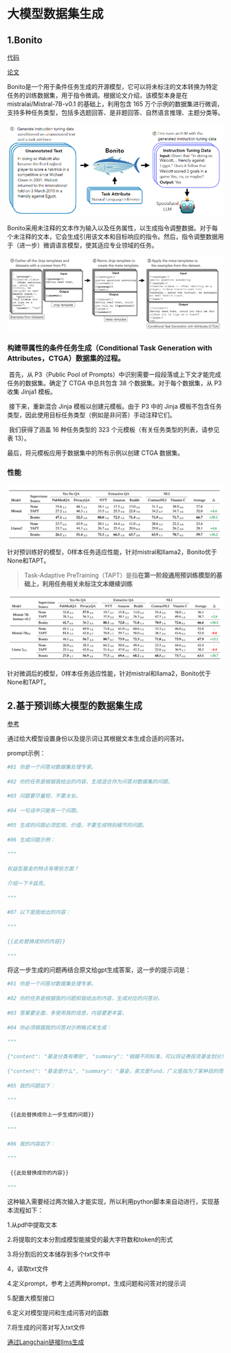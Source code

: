 # 大模型数据集生成

## 1.Bonito

[代码](https://github.com/BatsResearch/bonito?tab=readme-ov-file)

[论文](https://arxiv.org/abs/2402.18334)

​		Bonito是一个用于条件任务生成的开源模型，它可以将未标注的文本转换为特定任务的训练数据集，用于指令微调。根据论文介绍，该模型本身是在 mistralai/Mistral-7B-v0.1 的基础上，利用包含 165 万个示例的数据集进行微调，支持多种任务类型，包括多选题回答、是非题回答、自然语言推理、主题分类等。

<img src="数据集生成.assets/image-20240825141744791.png" alt="image-20240825141744791" style="zoom:80%;" />

​		  Bonito采用未注释的文本作为输入以及任务属性，以生成指令调整数据。对于每个未注释的文本，它会生成引用该文本和目标响应的指令。然后，指令调整数据用于（进一步）微调语言模型，使其适应专业领域的任务。

<img src="数据集生成.assets/image-20240825142256908.png" alt="image-20240825142256908" style="zoom:67%;" />



### 构建带属性的条件任务生成（Conditional Task Generation with Attributes，CTGA）数据集的过程。

​		首先，从 P3（Public Pool of Prompts）中识别需要一段段落或上下文才能完成任务的数据集。确定了 CTGA 中总共包含 38 个数据集。对于每个数据集，从 P3 收集 Jinja1 模板。

​		接下来，重新混合 Jinja 模板以创建元模板。由于 P3 中的 Jinja 模板不包含任务类型，因此使用目标任务类型（例如是非问答）手动注释它们。

​		我们获得了涵盖 16 种任务类型的 323 个元模板（有关任务类型的列表，请参见表 13）。

最后，将元模板应用于数据集中的所有示例以创建 CTGA 数据集。

### 性能

![image-20240825143422806](数据集生成.assets/image-20240825143422806.png)

针对预训练好的模型，0样本任务适应性能，针对mistral和llama2，Bonito优于None和TAPT。

>Task-Adaptive PreTraining（TAPT）是指**在第一阶段通用预训练模型的基础上，利用任务相关未标注文本继续训练**

<img src="数据集生成.assets/image-20240825144443602.png" alt="image-20240825144443602" style="zoom:67%;" />

针对微调后的模型，0样本任务适应性能，针对mistral和llama2，Bonito优于None和TAPT。

## 2.基于预训练大模型的数据集生成

[参考](https://blog.csdn.net/phyllis0065/article/details/140146632?spm=1001.2101.3001.6650.5&utm_medium=distribute.pc_relevant.none-task-blog-2%7Edefault%7EYuanLiJiHua%7EPosition-5-140146632-blog-132658756.235%5Ev43%5Epc_blog_bottom_relevance_base1&depth_1-utm_source=distribute.pc_relevant.none-task-blog-2%7Edefault%7EYuanLiJiHua%7EPosition-5-140146632-blog-132658756.235%5Ev43%5Epc_blog_bottom_relevance_base1&utm_relevant_index=8)

通过给大模型设置身份以及提示词让其根据文本生成合适的问答对。

prompt示例：

```python
#01 你是一个问答对数据集处理专家。

#02 你的任务是根据我给出的内容，生成适合作为问答对数据集的问题。

#03 问题要尽量短，不要太长。

#04 一句话中只能有一个问题。

#05 生成的问题必须宏观、价值，不要生成特别细节的问题。

#06 生成问题示例：

"""

权益型基金的特点有哪些方面？

介绍一下卡兹克。

"""

#07 以下是我给出的内容：

"""

{{此处替换成你的内容}}

"""
```

将这一步生成的问题再结合原文给gpt生成答案，这一步的提示词是：

```python
#01 你是一个问答对数据集处理专家。

#02 你的任务是根据我的问题和我给出的内容，生成对应的问答对。

#03 答案要全面，多使用我的信息，内容要更丰富。

#04 你必须根据我的问答对示例格式来生成：

"""

{"content": "基金分类有哪些", "summary": "根据不同标准，可以将证券投资基金划分为不同的种类：（1）根据基金单位是否可增加或赎回，可分为开放式基金和封闭式基金。开放式基金不上市交易（这要看情况），通过银行、券商、基金公司申购和赎回，基金规模不固定；封闭式基金有固定的存续期，一般在证券交易场所上市交易，投资者通过二级市场买卖基金单位。（2）根据组织形态的不同，可分为公司型基金和契约型基金。基金通过发行基金股份成立投资基金公司的形式设立，通常称为公司型基金；由基金管理人、基金托管人和投资人三方通过基金契约设立，通常称为契约型基金。我国的证券投资基金均为契约型基金。（3）根据投资风险与收益的不同，可分为成长型、收入型和平衡型基金。（4）根据投资对象的不同，可分为股票基金、债券基金、货币基金和混合型基金四大类。"}

{"content": "基金是什么", "summary": "基金，英文是fund，广义是指为了某种目的而设立的具有一定数量的资金。主要包括公积金、信托投资基金、保险基金、退休基金，各种基金会的基金。从会计角度透析，基金是一个狭义的概念，意指具有特定目的和用途的资金。我们提到的基金主要是指证券投资基金。"}

#05 我的问题如下：

"""

 {{此处替换成你上一步生成的问题}}

"""

#06 我的内容如下：

"""

 {{此处替换成你的内容}}

"""
```

这种输入需要经过两次输入才能实现，所以利用python脚本来自动进行，实现基本流程如下：

1.从pdf中提取文本

2.将提取的文本分割成模型能接受的最大字符数和token的形式

3.将分割后的文本储存到多个txt文件中

4，读取txt文件

4.定义prompt，参考上述两种prompt，生成问题和问答对的提示词

5.配置大模型接口

6.定义对模型提问和生成问答对的函数

7.将生成的问答对写入txt文件

[通过Langchain链接llms生成](https://blog.csdn.net/xx_nm98/article/details/141269778?utm_medium=distribute.pc_relevant.none-task-blog-2~default~baidujs_baidulandingword~default-0-141269778-blog-132658756.235^v43^pc_blog_bottom_relevance_base1&spm=1001.2101.3001.4242.1&utm_relevant_index=1)

























